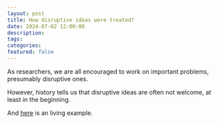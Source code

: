 ```yaml
---
layout: post
title: How disruptive ideas were treated?
date: 2024-07-02 12:00:00
description: 
tags: 
categories: 
featured: false
---
```


As researchers, we are all encouraged to work on important problems, presumably disruptive ones.
 
However, history tells us that disruptive ideas are often not welcome, at least in the beginning.
 
And [here](assets/pdf/reject.pdf) is an living example.
